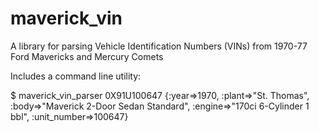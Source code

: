 maverick_vin
============
A library for parsing Vehicle Identification Numbers (VINs) from 1970-77 Ford Mavericks and Mercury Comets

Includes a command line utility:

$ maverick_vin_parser 0X91U100647
{:year=>1970, :plant=>"St. Thomas", :body=>"Maverick 2-Door Sedan Standard", :engine=>"170ci 6-Cylinder 1 bbl", :unit_number=>100647}